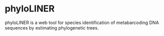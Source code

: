 # phyloLINER
phyloLINER is a web tool for species identification of metabarcoding DNA sequences by estimating phylogenetic trees.
